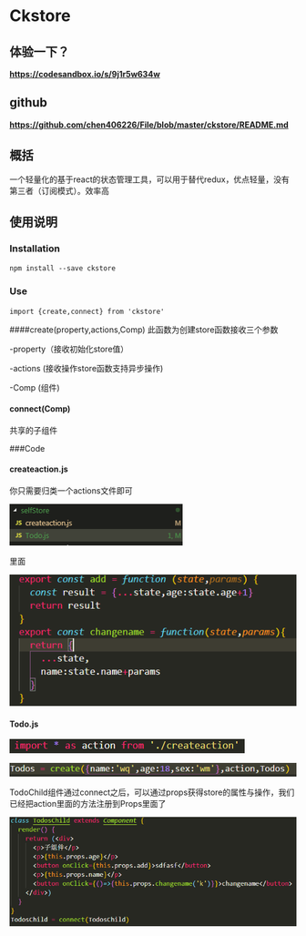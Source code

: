 # Ckstore

## 体验一下？
**https://codesandbox.io/s/9j1r5w634w**

## github
**https://github.com/chen406226/File/blob/master/ckstore/README.md**

## 概括
一个轻量化的基于react的状态管理工具，可以用于替代redux，优点轻量，没有第三者（订阅模式）。效率高
## 使用说明
### Installation
```
npm install --save ckstore
```
### Use
```
import {create,connect} from 'ckstore'
```

####create(property,actions,Comp)
此函数为创建store函数接收三个参数

-property（接收初始化store值）

-actions (接收操作store函数支持异步操作)

-Comp (组件)
#### connect(Comp)
共享的子组件

###Code
#### createaction.js
你只需要归类一个actions文件即可

![](img/0000.png)

里面

![](img/0001.png)

#### Todo.js

![](img/0002.png)

![](img/0003.png)

TodoChild组件通过connect之后，可以通过props获得store的属性与操作，我们已经把action里面的方法注册到Props里面了

![](img/0004.png)

